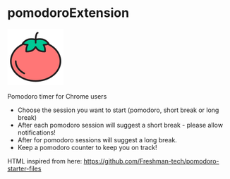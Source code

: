 # pomodoroExtension
![Alt text](icons/icon128.png)

Pomodoro timer for Chrome users

- Choose the session you want to start (pomodoro, short break or long break)
- After each pomodoro session will suggest a short break - please allow notifications!
- After for pomodoro sessions will suggest a long break.
- Keep a pomodoro counter to keep you on track!


HTML inspired from here: https://github.com/Freshman-tech/pomodoro-starter-files